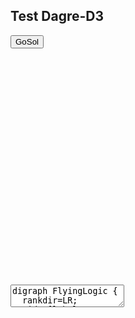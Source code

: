 ## Test Dagre-D3

<link rel="stylesheet" type="text/css" href="../leo/gosol_node_styles.css" />
<link rel="stylesheet" type="text/css" href="../leo/dagre.css" />

<input id="show_gosol" type="button" value="GoSol" onclick="doDisplay('dot_code');tryDraw();" />

<div id="gosol_canvas">
  <svg width="800" height="600">
    <g></g>
  </svg>
</div>

<textarea id="dot_code" type="text/graphviz">
digraph FlyingLogic {
  rankdir=LR;
  eid1 [label="A" style="filled" fillcolor="white"];
  eid8 [label="E" style="filled" fillcolor="white"];
  gid1 [labelType="html" label="<div style='padding: 10px;' onclick='top.editGraph(\"digraph FlyingLogic { rankdir=LR; eid1 [label=A ]; eid8 [label=E ]; subgraph cluster_eid13 { label=UnFolded eid2 [label=B ]; eid4 [label=C ]; eid5 [label=1 shape=circle ]; eid10 [label=OR shape=circle]; eid14 [label=D ]; } eid1 -> eid5; eid5 -> eid2; eid5 -> eid4; eid4 -> eid10; eid10 -> eid8; eid2 -> eid14; eid14 -> eid10; } \");tryDraw();'>Folded</div>" style="fill: silver;"]
  eid1 -> gid1;
  gid1 -> eid8;
}
</textarea>

<script type="text/javascript" src="../leo/d3.min.js"></script>
<script type="text/javascript" src="../leo/graphlib-dot.js"></script>
<script type="text/javascript" src="../leo/dagre-d3.min.js"></script>
<script type="text/javascript" src="../leo/dagre_utils.js"></script>
<script type="text/javascript" src="../leo/gosol_node_actions.js"></script>
